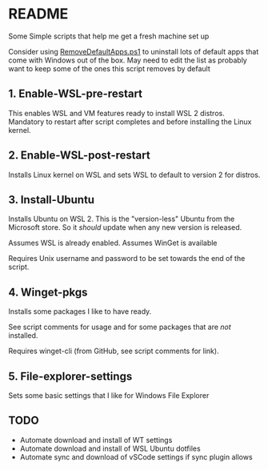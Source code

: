 # README

Some Simple scripts that help me get a fresh machine set up

Consider using [RemoveDefaultApps.ps1][] to uninstall lots of default apps that come with Windows out of the box.
May need to edit the list as probably want to keep some of the ones this script removes by default

## 1. Enable-WSL-pre-restart

This enables WSL and VM features ready to install WSL 2 distros.
Mandatory to restart after script completes and before installing the Linux kernel.

## 2. Enable-WSL-post-restart

Installs Linux kernel on WSL and sets WSL to default to version 2 for distros.

## 3. Install-Ubuntu

Installs Ubuntu on WSL 2.
This is the "version-less" Ubuntu from the Microsoft store.
So it _should_ update when any new version is released.

Assumes WSL is already enabled.
Assumes WinGet is available

Requires Unix username and password to be set towards the end of the script.

## 4. Winget-pkgs

Installs some packages I like to have ready.

See script comments for usage and for some packages that are _not_ installed.

Requires winget-cli (from GitHub, see script comments for link).

## 5. File-explorer-settings

Sets some basic settings that I like for Windows File Explorer

## TODO

- Automate download and install of WT settings
- Automate download and install of WSL Ubuntu dotfiles
- Automate sync and download of vSCode settings if sync plugin allows

[RemoveDefaultApps.ps1]: https://github.com/microsoft/windows-dev-box-setup-scripts/blob/master/scripts/RemoveDefaultApps.ps1
